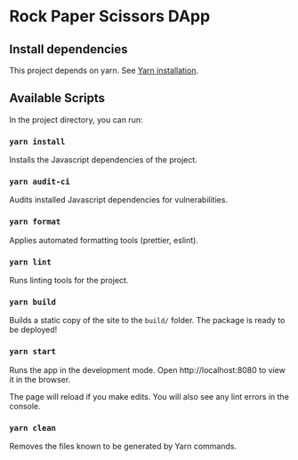 # Rock Paper Scissors DApp

## Install dependencies

This project depends on yarn. See [Yarn installation](https://classic.yarnpkg.com/en/docs/install).

## Available Scripts

In the project directory, you can run:

### `yarn install`

Installs the Javascript dependencies of the project.

### `yarn audit-ci`

Audits installed Javascript dependencies for vulnerabilities.

### `yarn format`

Applies automated formatting tools (prettier, eslint).

### `yarn lint`

Runs linting tools for the project.

### `yarn build`

Builds a static copy of the site to the `build/` folder.
The package is ready to be deployed!

### `yarn start`

Runs the app in the development mode.
Open http://localhost:8080 to view it in the browser.

The page will reload if you make edits.
You will also see any lint errors in the console.

### `yarn clean`

Removes the files known to be generated by Yarn commands.
